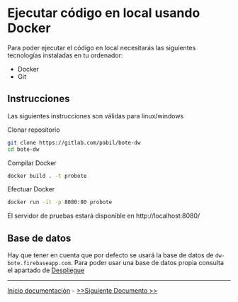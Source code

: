 # Ejecutar código en local usando Docker

Para poder ejecutar el código en local necesitarás las siguientes tecnologías instaladas en tu ordenador:
- Docker
- Git


## Instrucciones 
Las siguientes instrucciones son válidas para linux/windows

Clonar repositorio
```bash
git clone https://gitlab.com/pabil/bote-dw
cd bote-dw
```

Compilar Docker

```bash
docker build . -t probote
```
Efectuar Docker
```bash
docker run -it -p 8080:80 probote
```

El servidor de pruebas estará disponible en http://localhost:8080/


## Base de datos

Hay que tener en cuenta que por defecto se usará la base de datos de `dw-bote.firebaseapp.com`. Para poder usar una base 
de datos propia consulta el apartado de [Despliegue](../README.md#manual-de-despliegue)

---

[Inicio documentación](../README.md) - [>>Siguiente Documento >>](local.md)
